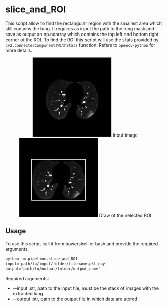 # slice_and_ROI
This script allow to find the rectangular region with the smallest area which still contains the lung. It requires as input the path to the lung mask and save as output an np.ndarray which contains the top left and bottom right corner of the ROI. To find the ROI this script will use the stats provided by
`cv2.connectedComponentsWithStats` function. Refers to `opencv-python` for more details.

<p style="text-align:center;"><img src="./images/lung.png" alt="lung"
	title="input image" width="250" height="250" />
  <caption>Input image</caption>
  <img src="./images/ROI.png" alt="ROI"
	title="ROI" width="250" height="250" />
  <caption>Draw of the selected ROI</caption>


## Usage

To use this script call it from powershell or bash and provide the required arguments.

```
python -m pipeline.slice_and_ROI --input='path/to/input/folder/filename.pkl.npy' --output='path/to/output/folder/output_name'
```

Required arguments:

* --input :str, path to the input file, must be the stack of images with the extracted lung
* --output :str, path to the output file in which data are stored
